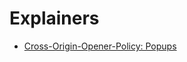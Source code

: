# Explainers

* [Cross-Origin-Opener-Policy: Popups](https://github.com/hemeryar/explainers/blob/main/coop_popups.md "Cross-Origin-Opener-Policy: Popups Explainer")
